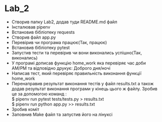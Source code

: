 # Lab_2
- Створив папку Lab2, додав туди README.md файл
- Інсталював pipenv  
- Встановив бібліотеку requests
- Створив файл app.py
- Перевірив чи програма працює(Так, працює)
- Встановив бібліотеку pytest
- Запустив тести та перевірив чи вони виконались успішно(Так, виконались)
- У програмі дописав функцію home_work яка перевіряє час доби AM/PM та відповідно друкує: Доброго дня/ночі
- Написав тест, який перевіряє правильність виконання функції home_work
- Перенаправив результат виконання тестів у файл results.txt а також додав результат виконання програми у кінець цього ж файлу. Зробив це за допомогою команд :   
     $ pipenv run pytest tests/tests.py > results.txt  
     $ pipenv run python app.py >> results.txt  
- Зробив коміт
- Заповнив Make файл та запустив його на лінуксі